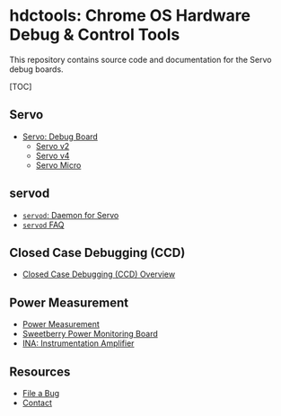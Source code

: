 # hdctools: Chrome OS Hardware Debug & Control Tools

This repository contains source code and documentation for the Servo debug
boards.

[TOC]

## Servo

*   [Servo: Debug Board](./docs/servo.md)
    *   [Servo v2](./docs/servo_v2.md)
    *   [Servo v4](./docs/servo_v4.md)
    *   [Servo Micro](./docs/servo_micro.md)

## servod

*   [`servod`: Daemon for Servo](./docs/servod.md)
*   [`servod` FAQ](./docs/servod_faq.md)

## Closed Case Debugging (CCD)

*   [Closed Case Debugging (CCD) Overview](./docs/ccd.md)

## Power Measurement

*   [Power Measurement](./docs/power_measurement.md)
*   [Sweetberry Power Monitoring Board](./docs/sweetberry.md)
*   [INA: Instrumentation Amplifier](./docs/ina.md)

## Resources

*   [File a Bug](https://bugs.chromium.org/p/chromium/issues/entry?components=Tools%3EChromeOSDebugBoards)
*   [Contact](https://chromium.googlesource.com/chromiumos/docs/+/master/contact.md)
